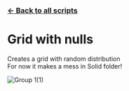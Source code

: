 ### [← Back to all scripts](https://github.com/mrmrrr/AE-scripts)
# Grid with nulls  
Creates a grid with random distribution  
For now it makes a mess in Solid folder!  
  
![Group 1(1)](https://user-images.githubusercontent.com/14022216/209702877-dd8db9f5-a3bb-4bee-a497-d129901f532f.jpg)
